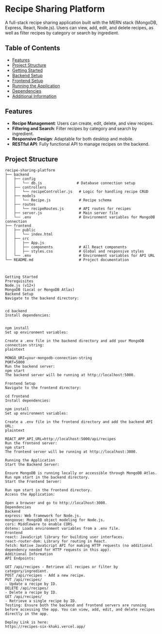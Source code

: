 # Recipe Sharing Platform

A full-stack recipe sharing application built with the MERN stack (MongoDB, Express, React, Node.js). Users can view, add, edit, and delete recipes, as well as filter recipes by category or search by ingredient.

## Table of Contents

- [Features](#features)
- [Project Structure](#project-structure)
- [Getting Started](#getting-started)
- [Backend Setup](#backend-setup)
- [Frontend Setup](#frontend-setup)
- [Running the Application](#running-the-application)
- [Dependencies](#dependencies)
- [Additional Information](#additional-information)

## Features

- **Recipe Management**: Users can create, edit, delete, and view recipes.
- **Filtering and Search**: Filter recipes by category and search by ingredient.
- **Responsive Design**: Adaptable for both desktop and mobile.
- **RESTful API**: Fully functional API to manage recipes on the backend.

## Project Structure

```plaintext
recipe-sharing-platform
├── backend
│   ├── config
│   │   └── db.js                # Database connection setup
│   ├── controllers
│   │   └── recipeController.js   # Logic for handling recipe CRUD
│   ├── models
│   │   └── Recipe.js             # Recipe schema
│   ├── routes
│   │   └── recipeRoutes.js       # API routes for recipes
│   ├── server.js                 # Main server file
│   └── .env                      # Environment variables for MongoDB connection
├── frontend
│   ├── public
│   │   └── index.html
│   ├── src
│   │   ├── App.js
│   │   ├── components            # All React components
│   │   ├── styles.css            # Global and responsive styles
│   └── .env                      # Environment variables for API URL
└── README.md                     # Project documentation



Getting Started
Prerequisites
Node.js (v12+)
MongoDB (Local or MongoDB Atlas)
Backend Setup
Navigate to the backend directory:


cd backend
Install dependencies:
    

npm install
Set up environment variables:

Create a .env file in the backend directory and add your MongoDB connection string:
plaintext

MONGO_URI=your-mongodb-connection-string
PORT=5000
Run the backend server:
npm start
The backend server will be running at http://localhost:5000.

Frontend Setup
Navigate to the frontend directory:

cd frontend
Install dependencies:

npm install
Set up environment variables:

Create a .env file in the frontend directory and add the backend API URL:
plaintext

REACT_APP_API_URL=http://localhost:5000/api/recipes
Run the frontend server:
npm start
The frontend server will be running at http://localhost:3000.

Running the Application
Start the Backend Server:

Ensure MongoDB is running locally or accessible through MongoDB Atlas.
Run npm start in the backend directory.
Start the Frontend Server:

Run npm start in the frontend directory.
Access the Application:

Open a browser and go to http://localhost:3000.
Dependencies
Backend
express: Web framework for Node.js.
mongoose: MongoDB object modeling for Node.js.
cors: Middleware to enable CORS.
dotenv: Loads environment variables from a .env file.
Frontend
react: JavaScript library for building user interfaces.
react-router-dom: Library for routing in React.
fetch: Native JavaScript API for making HTTP requests (no additional dependency needed for HTTP requests in this app).
Additional Information
API Endpoints:

GET /api/recipes - Retrieve all recipes or filter by category/ingredient.
POST /api/recipes - Add a new recipe.
PUT /api/recipes/
- Update a recipe by ID.
DELETE /api/recipes/
- Delete a recipe by ID.
GET /api/recipes/
- Retrieve a single recipe by ID.
Testing: Ensure both the backend and frontend servers are running before accessing the app. You can view, add, edit, and delete recipes directly in the app.

Deploy Link is here:
https://recipes-six-khaki.vercel.app/
